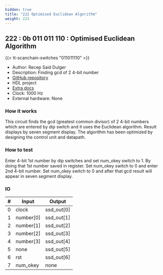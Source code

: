 ```yaml
---
hidden: true
title: "222 Optimised Euclidean Algorithm"
weight: 223
---
```


## 222 : 0b 011 011 110 : Optimised Euclidean Algorithm

{{< tt-scanchain-switches "011011110" >}}

* Author: Recep Said Dulger
* Description: Finding gcd of 2 4-bit number
* [GitHub repository](https://github.com/RecepSaid/tt02-euclidean-algorithm)
* HDL project
* [Extra docs](https://github.com/RecepSaid/tt02-euclidean-algorithm)
* Clock: 1000 Hz
* External hardware: None



### How it works

This circuit finds the gcd (greatest common divisor) of 2 4-bit numbers which are entered by dip switch and it uses the Euclidean algorithm. Result displays by seven segment display. The algorithm has been optimized by designing the control unit and datapath.

### How to test

Enter 4-bit 1st number by dip switches and set num_okey switch to 1. By doing that 1st number saved in register. Set num_okey switch to 0 and enter 2nd 4-bit number. Set num_okey switch to 0 and after that gcd result will appear in seven segment display.

### IO

| # | Input        | Output       |
|---|--------------|--------------|
| 0 | clock  | ssd_out[0] |
| 1 | number[0]  | ssd_out[1] |
| 2 | number[1]  | ssd_out[2] |
| 3 | number[2]  | ssd_out[3] |
| 4 | number[3]  | ssd_out[4] |
| 5 | none  | ssd_out[5] |
| 6 | rst  | ssd_out[6] |
| 7 | num_okey  | none |
